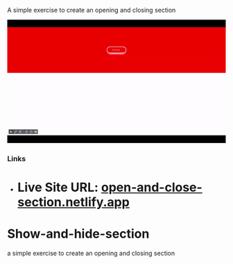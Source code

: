 A simple exercise to create an opening and closing section

![Screen](Screen-gif.gif)

### Links

- # Live Site URL: [open-and-close-section.netlify.app](open-and-close-section.netlify.app)

# Show-and-hide-section

a simple exercise to create an opening and closing section
